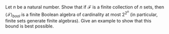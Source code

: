 Let $n$ be a natural number. Show that if $\mathcal{F}$ is a finite collection of $n$ sets, then $\langle \mathcal{F} \rangle _{bool}$ is a finite Boolean algebra of cardinality at most $2^{2^n}$ (in particular, finite sets generate finite algebras). Give an example to show that this bound is best possible.